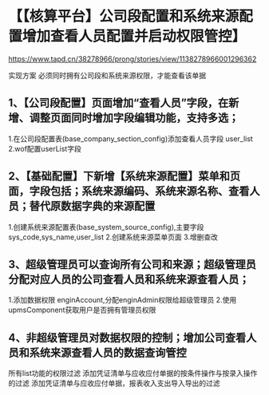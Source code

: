 # 【【核算平台】公司段配置和系统来源配置增加查看人员配置并启动权限管控】
https://www.tapd.cn/38278966/prong/stories/view/1138278966001296362

实现方案 
必须同时拥有公司段和系统来源权限，才能查看该单据
## 1、【公司段配置】页面增加“查看人员”字段，在新增、调整页面同时增加字段编辑功能，支持多选；
1.在公司段配置表(base_company_section_config)添加查看人员字段 user_list
2.wof配置userList字段
## 2、【基础配置】下新增【系统来源配置】菜单和页面，字段包括；系统来源编码、系统来源名称、查看人员；替代原数据字典的来源配置
1.创建系统来源配置表(base_system_source_config),主要字段sys_code,sys_name,user_list
2.创建系统来源菜单页面
3.增删查改
## 3、超级管理员可以查询所有公司和来源；超级管理员分配对应人员的公司查看人员和系统来源查看人员；
1.添加数据权限 enginAccount,分配enginAdmin权限给超级管理员
2.使用upmsComponent获取用户是否拥有管理员权限
## 4、非超级管理员对数据权限的控制；增加公司查看人员和系统来源查看人员的数据查询管控
所有list功能的权限过滤
添加凭证清单与应收应付单据的按条件操作与按录入操作的过滤
添加凭证清单与应收应付单据，报表收入支出导入导出的过滤
